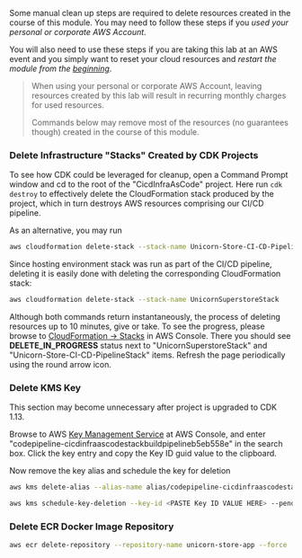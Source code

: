 <!--
+++
title = "Cleanup"
date = 2019-10-15T11:53:46-04:00
weight = 999
+++
-->

Some manual clean up steps are required to delete resources created in the course of this module. You may need to follow these steps if you *used your personal or corporate AWS Account*. 

You will also need to use these steps if you are taking this lab at an AWS event and you simply want to reset your cloud resources and *restart the module from the [beginning](./10-overview.html)*.

> When using your personal or corporate AWS Account, leaving resources created by this lab will result in recurring monthly charges for used resources.
> 
> Commands below may remove most of the resources (no guarantees though) created in the course of this module.

### Delete Infrastructure "Stacks" Created by CDK Projects

To see how CDK could be leveraged for cleanup, open a Command Prompt window and cd to the root of the "CicdInfraAsCode" project. Here run `cdk destroy` to effectively delete the CloudFormation stack produced by the project, which in turn destroys AWS resources comprising our CI/CD pipeline.

As an alternative, you may run 
```bash
aws cloudformation delete-stack --stack-name Unicorn-Store-CI-CD-PipelineStack
```

Since hosting environment stack was run as part of the CI/CD pipeline, deleting it is easily done with deleting the corresponding CloudFormation stack:
```bash
aws cloudformation delete-stack --stack-name UnicornSuperstoreStack
```
Although both commands return instantaneously, the process of deleting resources up to 10 minutes, give or take. To see the progress, please browse to [CloudFormation -> Stacks](https://console.aws.amazon.com/cloudformation/home) in AWS Console. There you should see **DELETE_IN_PROGRESS** status next to "UnicornSuperstoreStack" and "Unicorn-Store-CI-CD-PipelineStack" items. Refresh the page periodically using the round arrow icon.

### Delete KMS Key

This section may become unnecessary after project is upgraded to CDK 1.13.

Browse to AWS [Key Management Service](https://console.aws.amazon.com/kms/home) at AWS Console, and enter "codepipeline-cicdinfraascodestackbuildpipelineb5eb558e" in the search box. Click the key entry and copy the Key ID guid value to the clipboard.

Now remove the key alias and schedule the key for deletion
```bash
aws kms delete-alias --alias-name alias/codepipeline-cicdinfraascodestackbuildpipelineb5eb558e

aws kms schedule-key-deletion --key-id <PASTE Key ID VALUE HERE> --pending-window-in-days 7
```

### Delete ECR Docker Image Repository

```bash
aws ecr delete-repository --repository-name unicorn-store-app --force
```

